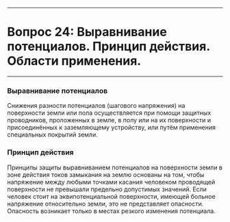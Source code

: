 ___
# Вопрос 24: Выравнивание потенциалов. Принцип действия. Области применения.
___

### Выравнивание потенциалов

Снижения разности потенциалов (шагового напряжения) на поверхности земли или пола осуществляется при помощи защитных проводников, проложенных в земле, в полу или на их поверхности и присоединённых к заземляющему устройству, или путём применения специальных покрытий земли.

### Принцип действия

Принципы защиты выравниванием потенциалов на поверхности земли в зоне действия токов замыкания на землю основаны на том, чтобы напряжение между любыми точками касания человеком проводящей поверхности не превышали предельно допустимых значений. Если человек стоит на эквипотенциальной поверхности, имеющей больное напряжение относительно земли, это не представляет опасности. Опасность возникает только в местах резкого изменения потенциала.